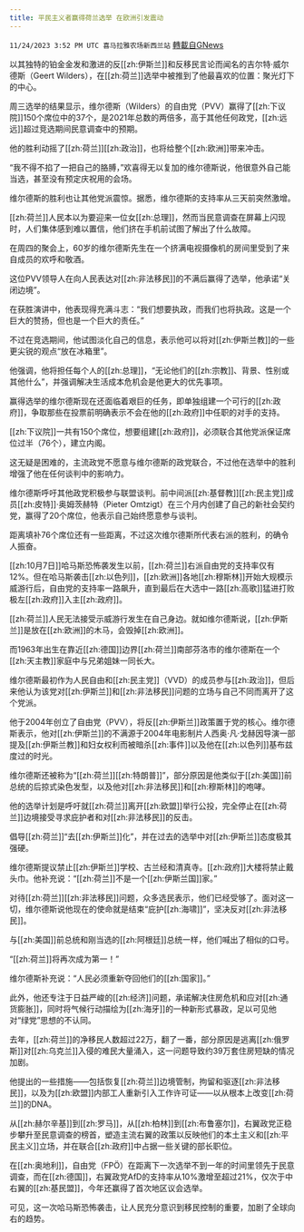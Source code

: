 ```yaml
---
title: 平民主义者赢得荷兰选举 在欧洲引发震动
---
```

`11/24/2023 3:52 PM UTC 喜马拉雅农场新西兰站` [轉載自GNews](https://gnews.org/articles/2033706)

以其独特的铂金金发和激进的反[[zh:伊斯兰]]和反移民言论而闻名的吉尔特·威尔德斯（Geert Wilders），在[[zh:荷兰]]选举中被推到了他最喜欢的位置：聚光灯下的中心。

周三选举的结果显示，维尔德斯（Wilders）的自由党（PVV）赢得了[[zh:下议院]]150个席位中的37个，是2021年总数的两倍多，高于其他任何政党，[[zh:远远]]超过竞选期间民意调查中的预期。

他的胜利动摇了[[zh:荷兰]][[zh:政治]]，也将给整个[[zh:欧洲]]带来冲击。

“我不得不掐了一把自己的胳膊，”欢喜得无以复加的维尔德斯说，他很意外自己能当选，甚至没有预定庆祝用的会场。

维尔德斯的胜利也让其他党派震惊。据悉，维尔德斯的支持率从三天前突然激增。

[[zh:荷兰]]人民本以为要迎来一位女[[zh:总理]]，然而当民意调查在屏幕上闪现时，人们集体感到难以置信，他们挤在手机前试图了解出了什么故障。

在周四的聚会上，60岁的维尔德斯先生在一个挤满电视摄像机的房间里受到了来自成员的欢呼和敬酒。

这位PVV领导人在向人民表达对[[zh:非法移民]]的不满后赢得了选举，他承诺“关闭边境”。

在获胜演讲中，他表现得充满斗志：“我们想要执政，而我们也将执政。这是一个巨大的赞扬，但也是一个巨大的责任。”

不过在竞选期间，他试图淡化自己的信息，表示他可以将对[[zh:伊斯兰教]]的一些更尖锐的观点“放在冰箱里”。

他强调，他将担任每个人的[[zh:总理]]，“无论他们的[[zh:宗教]]、背景、性别或其他什么”，并强调解决生活成本危机会是他更大的优先事项。

赢得选举的维尔德斯现在还面临着艰巨的任务，即单独组建一个可行的[[zh:政府]]，争取那些在投票前明确表示不会在他的[[zh:政府]]中任职的对手的支持。

[[zh:下议院]]一共有150个席位，想要组建[[zh:政府]]，必须联合其他党派保证席位过半（76个），建立内阁。

这无疑是困难的，主流政党不愿意与维尔德斯的政党联合，不过他在选举中的胜利增强了他在任何谈判中的影响力。

维尔德斯呼吁其他政党积极参与联盟谈判。前中间派[[zh:基督教]][[zh:民主党]]成员[[zh:皮特]]·奥姆茨赫特（Pieter Omtzigt）在三个月内创建了自己的新社会契约党，赢得了20个席位，他表示自己始终愿意参与谈判。

距离填补76个席位还有一些距离，不过这次维尔德斯所代表右派的胜利，的确令人振奋。

[[zh:10月7日]]哈马斯恐怖袭发生以前，[[zh:荷兰]]右派自由党的支持率仅有12%。但在哈马斯袭击[[zh:以色列]]，[[zh:欧洲]]各地[[zh:穆斯林]]开始大规模示威游行后，自由党的支持率一路飙升，直到最后在大选中一路[[zh:高歌]]猛进打败极左[[zh:政府]]入主[[zh:政府]]。

[[zh:荷兰]]人民无法接受示威游行发生在自己身边。就如维尔德斯说，[[zh:伊斯兰]]是放在[[zh:欧洲]]的木马，会毁掉[[zh:欧洲]]。

而1963年出生在靠近[[zh:德国]]边界[[zh:荷兰]]南部芬洛市的维尔德斯在一个[[zh:天主教]]家庭中与兄弟姐妹一同长大。

维尔德斯最初作为人民自由和[[zh:民主党]]（VVD）的成员参与[[zh:政治]]，但后来他认为该党对[[zh:伊斯兰]]和[[zh:非法移民]]问题的立场与自己不同而离开了这个党派。

他于2004年创立了自由党（PVV），将反[[zh:伊斯兰]]政策置于党的核心。维尔德斯表示，他对[[zh:伊斯兰]]的不满源于2004年电影制片人西奥·凡·戈赫因导演一部提及[[zh:伊斯兰教]]和妇女权利而被暗杀[[zh:事件]]以及他在[[zh:以色列]]基布兹度过的时光。

维尔德斯还被称为“[[zh:荷兰]][[zh:特朗普]]”，部分原因是他类似于[[zh:美国]]前总统的后掠式染色发型，以及他对[[zh:非法移民]]和[[zh:穆斯林]]的咆哮。

他的选举计划是呼吁就[[zh:荷兰]]离开[[zh:欧盟]]举行公投，完全停止在[[zh:荷兰]]边境接受寻求庇护者和对[[zh:非法移民]]的反击。

倡导[[zh:荷兰]]“去[[zh:伊斯兰]]化”，并在过去的选举中对[[zh:伊斯兰]]态度极其强硬。

维尔德斯提议禁止[[zh:伊斯兰]]学校、古兰经和清真寺。[[zh:政府]]大楼将禁止戴头巾。他补充说：“[[zh:荷兰]]不是一个[[zh:伊斯兰国]]家。”

对待[[zh:荷兰]][[zh:非法移民]]问题，众多选民表示，他们已经受够了。面对这一切，维尔德斯说他现在的使命就是结束“庇护[[zh:海啸]]”，坚决反对[[zh:非法移民]]。

与[[zh:美国]]前总统和刚当选的[[zh:阿根廷]]总统一样，他们喊出了相似的口号。

“[[zh:荷兰]]将再次成为第一！”

维尔德斯补充说：“人民必须重新夺回他们的[[zh:国家]]。”

此外，他还专注于日益严峻的[[zh:经济]]问题，承诺解决住房危机和应对[[zh:通货膨胀]]，同时将气候行动描绘为[[zh:海牙]]的一种新形式暴政，足以可见他对“绿党”思想的不认同。

去年，[[zh:荷兰]]的净移民人数超过22万，翻了一番，部分原因是逃离[[zh:俄罗斯]]对[[zh:乌克兰]]入侵的难民大量涌入，这一问题导致约39万套住房短缺的情况加剧。

他提出的一些措施——包括恢复[[zh:荷兰]]边境管制，拘留和驱逐[[zh:非法移民]]，以及为[[zh:欧盟]]内部工人重新引入工作许可证——以从根本上改变[[zh:荷兰]]的DNA。

从[[zh:赫尔辛基]]到[[zh:罗马]]，从[[zh:柏林]]到[[zh:布鲁塞尔]]，右翼政党正稳步攀升至民意调查的榜首，塑造主流右翼的政策以反映他们的本土主义和[[zh:平民主义]]立场，并在联合[[zh:政府]]中占据一些关键的部长职位。

在[[zh:奥地利]]，自由党（FPÖ）在距离下一次选举不到一年的时间里领先于民意调查，而在[[zh:德国]]，右翼政党AfD的支持率从10%激增至超过21%，仅次于中右翼的[[zh:基民盟]]，今年还赢得了首次地区议会选举。

可见，这一次哈马斯恐怖袭击，让人民充分意识到移民控制的重要，加剧了全球向右的趋势。
